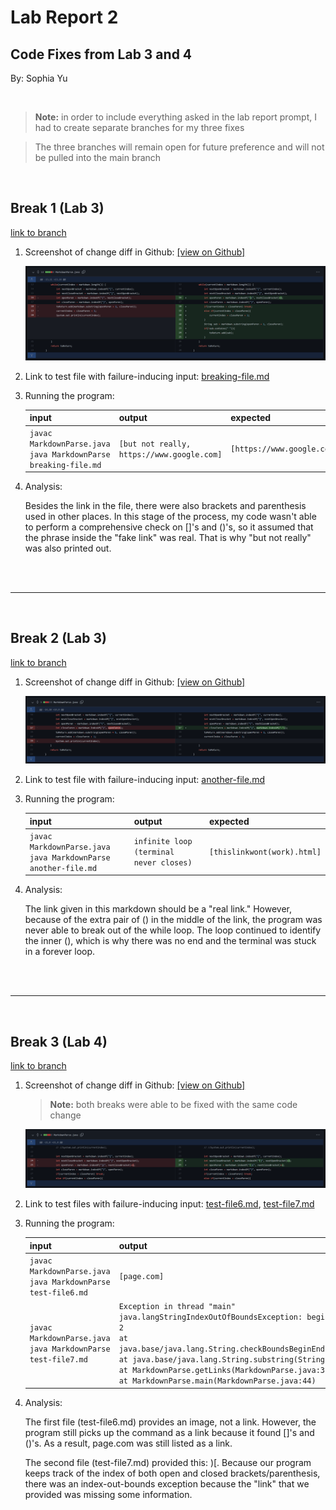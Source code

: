 # **Lab Report 2** 
## Code Fixes from Lab 3 and 4
By: Sophia Yu

<br>

>**Note:** in order to include everything asked in the lab report prompt, I had to create separate branches for my three fixes

>The three branches will remain open for future preference and will not be pulled into the main branch

<br>

## **Break 1 (Lab 3)**
[link to branch](https://github.com/soy001/markdown-parse/tree/Fix-1)

1. Screenshot of change diff in Github: [[view on Github]](https://github.com/soy001/markdown-parse/commit/17dd3c31c7901e54816ab6c160f028e567795592)


    ![Image](/screenshots/Pt2_a.PNG)

2. Link to test file with failure-inducing input: [breaking-file.md](https://github.com/soy001/markdown-parse/blob/Fix-1/breaking-file.md?plain=1)

3. Running the program:

    | input | output | expected |
    | ----- | ------ | -------- |
    | ```javac MarkdownParse.java```<br>```java MarkdownParse breaking-file.md``` | ```[but not really, https://www.google.com]```| ```[https://www.google.com]``` |

4. Analysis: 
    
    Besides the link in the file, there were also brackets and parenthesis used in other places. In this stage of the process, my code wasn't able to perform a comprehensive check on []'s and ()'s, so it assumed that the phrase inside the "fake link" was real. That is why "but not really" was also printed out.

<br><br>

---

<br>

## **Break 2 (Lab 3)**
[link to branch](https://github.com/soy001/markdown-parse/tree/Fix-2)

1. Screenshot of change diff in Github: [[view on Github]](https://github.com/soy001/markdown-parse/commit/3ea64ac085c186d1f467f55b82aeda013248fdfe)


    ![Image](/screenshots/Pt2_b.PNG)

2. Link to test file with failure-inducing input: [another-file.md](https://github.com/soy001/markdown-parse/blob/Fix-2/another-file.md?plain=1)

3. Running the program:

    | input | output | expected |
    | ----- | ------ | -------- |
    | ```javac MarkdownParse.java```<br>```java MarkdownParse another-file.md``` | ```infinite loop (terminal never closes)```| ```[thislinkwont(work).html]``` |

4. Analysis: 
    
    The link given in this markdown should be a "real link." However, because of the extra pair of () in the middle of the link, the program was never able to break out of the while loop. The loop continued to identify the inner (), which is why there was no end and the terminal was stuck in a forever loop.


<br><br>

---

<br>

## **Break 3 (Lab 4)**
[link to branch](https://github.com/soy001/markdown-parse/tree/Fix-3)

1. Screenshot of change diff in Github: [[view on Github]](https://github.com/soy001/markdown-parse/commit/12d18c61fafd536eae1df6592d62d1ded632f1b3)
    >**Note:** both breaks were able to be fixed with the same code change


    ![Image](/screenshots/Pt2_c.PNG)

2. Link to test files with failure-inducing input: [test-file6.md](https://github.com/soy001/markdown-parse/blob/Fix-3/test-file6.md?plain=1), [test-file7.md](https://github.com/soy001/markdown-parse/blob/Fix-3/test-file7.md?plain=1)

3. Running the program:

    | input | output | expected |
    | ----- | ------ | -------- |
    | ```javac MarkdownParse.java```<br>```java MarkdownParse test-file6.md``` | ```[page.com]```| ```[]``` |
    | ```javac MarkdownParse.java```<br>```java MarkdownParse test-file7.md``` | ```Exception in thread "main" java.langStringIndexOutOfBoundsException: begin 1, end 0, length 2``` <br> ```at java.base/java.lang.String.checkBoundsBeginEnd(String.java:4601)``` <br> ```at java.base/java.lang.String.substring(String.java:2704)``` <br> ```at MarkdownParse.getLinks(MarkdownParse.java:31)``` <br> ```at MarkdownParse.main(MarkdownParse.java:44)``` | ```[]``` |

4. Analysis:

    The first file (test-file6.md) provides an image, not a link. However, the program still picks up the command as a link because it found []'s and ()'s. As a result, page.com was still listed as a link. 
    
    The second file (test-file7.md) provided this: )[. Because our program keeps track of the index of both open and closed brackets/parenthesis, there was an index-out-bounds exception because the "link" that we provided was missing some information. 